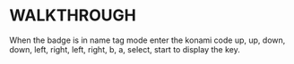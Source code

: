 WALKTHROUGH
===========
When the badge is in name tag mode enter the konami code
up, up, down, down, left, right, left, right, b, a, select, start
to display the key.

